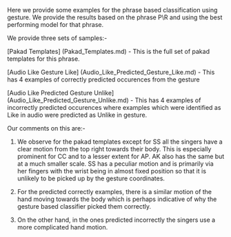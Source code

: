 Here we provide some examples for the phrase based classification using gesture. We provide the results based on the phrase P\R and using the best performing model for that phrase. 

We provide three sets of samples:-

[Pakad Templates] (Pakad_Templates.md) - This is the full set of pakad templates for this phrase.

[Audio Like Gesture Like] (Audio_Like_Predicted_Gesture_Like.md) - This has 4 examples of correctly predicted occurences from the gesture

[Audio Like Predicted Gesture Unlike] (Audio_Like_Predicted_Gesture_Unlike.md) - This has  4 examples of incorrectly predicted occurences where examples which were identified as Like in audio were predicted as Unlike in gesture.

Our comments on this are:-

1. We observe for the pakad templates except for SS all the singers have a clear motion from the top right towards their body. This is especially prominent for CC and to a lesser extent for AP. AK also has the same but at a much smaller scale. SS has a peculiar motion and is primarily via her fingers with the wrist being in almost fixed position so that it is unlikely to be picked up by the gesture coordinates. 

2.  For the predicted correctly examples, there is a similar motion of the hand moving towards the body which is perhaps indicative of why the gesture based classifier picked them correctly.

3.  On the other hand, in the ones predicted incorrectly the singers use a more complicated hand motion.
